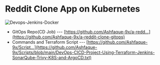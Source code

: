 # Reddit Clone App on Kubernetes

![Devops-Jenkins-Docker](https://github.com/hieunguyen0202/a-reddit-clone/assets/98166568/59fc2e82-0b66-4a85-bd90-32ca1ac36a31)

- GitOps Repo(CD Job) --- [https://github.com/Ashfaque-9x/a-redd...](https://github.com/Ashfaque-9x/a-reddit-clone-gitops)
- Commands and Terraform Script --- [https://github.com/Ashfaque-9x/Script...](https://github.com/Ashfaque-9x/Scripts/blob/main/DevOps-CICD-Project-Using-Terraform-Jenkins-SonarQube-Trivy-K8S-and-ArgoCD.txt)
